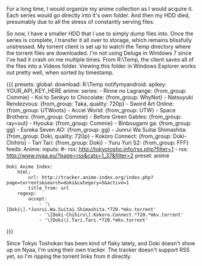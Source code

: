 For a long time, I would organize my anime collection as I would acquire it.  Each series would go directly into it's own folder.  And then my HDD died, presumably due to all the stress of constantly serving files.

So now, I have a smaller HDD that I use to simply dump files into.  Once the series is complete, I transfer it all over to storage, which remains blissfully unstressed.  My torrent client is set up to watch the Temp directory where the torrent files are downloaded.  I'm not using Deluge in Windows 7 since I've had it crash on me multiple times.  From R:\Temp, the client saves all of the files into a Videos folder.  Viewing this folder in Windows Explorer works out pretty well, when sorted by timestamp.

{{{
presets:
    global:
        download: R:\Temp
        notifymyandroid:
            apikey: YOUR_API_KEY_HERE
    anime:
        series:
            - Rinne no Lagrange: {from_group: Commie}
            - Koi to Senkyo to Chocolate: {from_group: WhyNot}
            - Natsuyuki Rendezvous: {from_group: Taka, quality: 720p}
            - Sword Art Online: {from_group: UTWoots}
            - Accel World: {from_group: UTW}
            - Space Brothers: {from_group: Commie}
            - Before Green Gables: {from_group: ray=out}
            - Hyouka: {from_group: Commie}
            - Binbougami ga: {from_group: gg}
            - Eureka Seven AO: {from_group: gg}
            - Junrui Wa Suitai Shimashita: {from_group: Doki, quality: 720p}
            - Kokoro Connect: {from_group: Doki-Chihiro}
            - Tari Tari: {from_group: Doki}
            - Yuru Yuri S2: {from_group: FFF}
feeds:
    Anime:
        inputs:
            #- rss: http://tokyotosho.info/rss.php?filter=1
            - rss: http://www.nyaa.eu/?page=rss&cats=1_37&filter=2
        preset: anime

    Doki Anime Index:
        html: 
            url: http://tracker.anime-index.org/index.php?page=torrents&search=doki&category=5&active=1
            title_from: url
        regexp:
            accept:
                - '\[Doki\].*Junrui.Wa.Suitai.Shimashita.*720.*mkv.torrent'
                - '\[Doki-Chihiro\].Kokoro.Connect.*720.*mkv.torrent'
                - '\[Doki\].Tari.Tari.*720.*mkv.torrent'
}}}

Since Tokyo Toshokan has been kind of flaky lately, and Doki doesn't show up on Nyaa, I'm using their own tracker.  The tracker doesn't support RSS yet, so I'm ripping the torrent links from it directly.